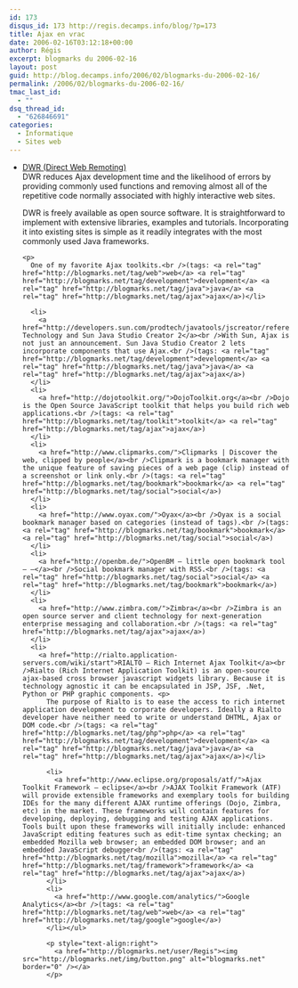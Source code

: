 ```yaml
---
id: 173
disqus_id: 173 http://regis.decamps.info/blog/?p=173
title: Ajax en vrac
date: 2006-02-16T03:12:18+00:00
author: Régis
excerpt: blogmarks du 2006-02-16
layout: post
guid: http://blog.decamps.info/2006/02/blogmarks-du-2006-02-16/
permalink: /2006/02/blogmarks-du-2006-02-16/
tmac_last_id:
  - ""
dsq_thread_id:
  - "626846691"
categories:
  - Informatique
  - Sites web
---
```

<ul class="blogmarks">
  <li>
    <a href="http://getahead.ltd.uk/dwr">DWR (Direct Web Remoting)</a><br />DWR reduces Ajax development time and the likelihood of errors by providing commonly used functions and removing almost all of the repetitive code normally associated with highly interactive web sites. <p>
      DWR is freely available as open source software. It is straightforward to implement with extensive libraries, examples and tutorials. Incorporating it into existing sites is simple as it readily integrates with the most commonly used Java frameworks.
    </p>
    
    <p>
      One of my favorite Ajax toolkits.<br />(tags: <a rel="tag" href="http://blogmarks.net/tag/web">web</a> <a rel="tag" href="http://blogmarks.net/tag/development">development</a> <a rel="tag" href="http://blogmarks.net/tag/java">java</a> <a rel="tag" href="http://blogmarks.net/tag/ajax">ajax</a>)</li> 
      
      <li>
        <a href="http://developers.sun.com/prodtech/javatools/jscreator/reference/fi/2/ajax.html">AJAX Technology and Sun Java Studio Creator 2</a><br />With Sun, Ajax is not just an announcement. Sun Java Studio Creator 2 lets incorporate components that use Ajax.<br />(tags: <a rel="tag" href="http://blogmarks.net/tag/development">development</a> <a rel="tag" href="http://blogmarks.net/tag/java">java</a> <a rel="tag" href="http://blogmarks.net/tag/ajax">ajax</a>)
      </li>
      <li>
        <a href="http://dojotoolkit.org/">DojoToolkit.org</a><br />Dojo is the Open Source JavaScript toolkit that helps you build rich web applications.<br />(tags: <a rel="tag" href="http://blogmarks.net/tag/toolkit">toolkit</a> <a rel="tag" href="http://blogmarks.net/tag/ajax">ajax</a>)
      </li>
      <li>
        <a href="http://www.clipmarks.com/">Clipmarks | Discover the web, clipped by people</a><br />Clipmark is a bookmark manager with the unique feature of saving pieces of a web page (clip) instead of a screenshot or link only.<br />(tags: <a rel="tag" href="http://blogmarks.net/tag/bookmark">bookmark</a> <a rel="tag" href="http://blogmarks.net/tag/social">social</a>)
      </li>
      <li>
        <a href="http://www.oyax.com/">Oyax</a><br />Oyax is a social bookmark manager based on categories (instead of tags).<br />(tags: <a rel="tag" href="http://blogmarks.net/tag/bookmark">bookmark</a> <a rel="tag" href="http://blogmarks.net/tag/social">social</a>)
      </li>
      <li>
        <a href="http://openbm.de/">OpenBM – little open bookmark tool – –</a><br />Social bookmark manager with RSS.<br />(tags: <a rel="tag" href="http://blogmarks.net/tag/social">social</a> <a rel="tag" href="http://blogmarks.net/tag/bookmark">bookmark</a>)
      </li>
      <li>
        <a href="http://www.zimbra.com/">Zimbra</a><br />Zimbra is an open source server and client technology for next-generation enterprise messaging and collaboration.<br />(tags: <a rel="tag" href="http://blogmarks.net/tag/ajax">ajax</a>)
      </li>
      <li>
        <a href="http://rialto.application-servers.com/wiki/start">RIALTO – Rich Internet Ajax Toolkit</a><br />Rialto (Rich Internet Application Toolkit) is an open-source ajax-based cross browser javascript widgets library. Because it is technology agnostic it can be encapsulated in JSP, JSF, .Net, Python or PHP graphic components. <p>
          The purpose of Rialto is to ease the access to rich internet application development to corporate developers. Ideally a Rialto developer have neither need to write or understand DHTML, Ajax or DOM code.<br />(tags: <a rel="tag" href="http://blogmarks.net/tag/php">php</a> <a rel="tag" href="http://blogmarks.net/tag/development">development</a> <a rel="tag" href="http://blogmarks.net/tag/java">java</a> <a rel="tag" href="http://blogmarks.net/tag/ajax">ajax</a>)</li> 
          
          <li>
            <a href="http://www.eclipse.org/proposals/atf/">Ajax Toolkit Framework – eclipse</a><br />AJAX Toolkit Framework (ATF) will provide extensible frameworks and exemplary tools for building IDEs for the many different AJAX runtime offerings (Dojo, Zimbra, etc) in the market. These frameworks will contain features for developing, deploying, debugging and testing AJAX applications. Tools built upon these frameworks will initially include: enhanced JavaScript editing features such as edit-time syntax checking; an embedded Mozilla web browser; an embedded DOM browser; and an embedded JavaScript debugger<br />(tags: <a rel="tag" href="http://blogmarks.net/tag/mozilla">mozilla</a> <a rel="tag" href="http://blogmarks.net/tag/framework">framework</a> <a rel="tag" href="http://blogmarks.net/tag/ajax">ajax</a>)
          </li>
          <li>
            <a href="http://www.google.com/analytics/">Google Analytics</a><br />(tags: <a rel="tag" href="http://blogmarks.net/tag/web">web</a> <a rel="tag" href="http://blogmarks.net/tag/google">google</a>)
          </li></ul> 
          
          <p style="text-align:right">
            <a href="http://blogmarks.net/user/Regis"><img src="http://blogmarks.net/img/button.png" alt="blogmarks.net" border="0" /></a>
          </p>
